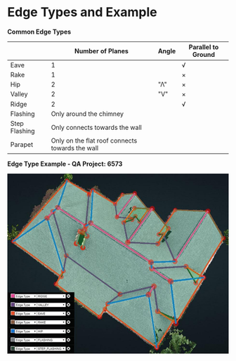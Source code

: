 # Edge Types and Example

**Common Edge Types**

|  | Number of Planes | Angle | Parallel to Ground |
| --- | --- | --- | --- |
| Eave | 1 |  | √ |
| Rake | 1 |  | × |
| Hip | 2 | "Λ" | × |
| Valley | 2 | "V" | × |
| Ridge | 2 |  | √ |
| Flashing | Only around the chimney |  |  |
| Step Flashing | Only connects towards the wall |  |  |
| Parapet | Only on the flat roof connects towards the wall |  |  |

**Edge Type Example - QA Project: 6573**

![edges](.gitbook/assets/edge_classification.jpeg)

